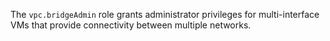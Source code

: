 The `vpc.bridgeAdmin` role grants administrator privileges for multi-interface VMs that provide connectivity between multiple networks.